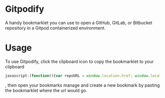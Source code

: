 # Gitpodify

A handy bookmarklet you can use to open a GitHub, GitLab, or Bitbucket repository in a Gitpod containerized environment.

# Usage
To use Gitpodify, click the clipboard icon to copy the bookmarklet to your clipboard
```javascript
javascript:(function(){var repoURL = window.location.href; window.location.href=("https://gitpod.io/#" + repoURL); console.log("Opening repository in Gitpod...");})();
```
, then open your bookmarks manage and create a new bookmark by pasting the bookmarklet where the url would go.
